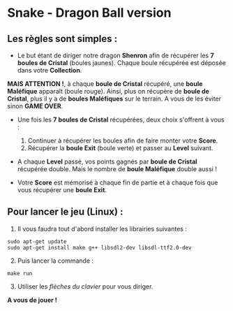# Snake - Dragon Ball version

## Les règles sont simples :

- Le but étant de diriger notre dragon **Shenron** afin de récupérer les **7 boules de Cristal** (boules jaunes).
    Chaque boule récupérée est déposée dans votre **Collection**.

**MAIS ATTENTION !**, à chaque **boule de Cristal** récupéré, une **boule Maléfique** apparaît (boule rouge).
    Ainsi, plus on récupère de **boule de Cristal**, plus il y a de **boules Maléfiques** sur le terrain.
    A vous de les éviter sinon **GAME OVER**.

- Une fois les **7 boules de Cristal** récupérées, deux choix s'offrent à vous : 
    1. Continuer à récupérer les boules afin de faire monter votre **Score**.
    2. Récupérer la **boule Exit** (boule verte) et passer au **Level** suivant.

- A chaque **Level** passé, vos points gagnés par **boule de Cristal** récupérée double. Mais le nombre de **boule Maléfique** double aussi !

- Votre **Score** est mémorisé à chaque fin de partie et à chaque fois que vous récupérer une **boule Exit**.


## Pour lancer le jeu (Linux) :
1. Il vous faudra tout d'abord installer les librairies suivantes :
```
sudo apt-get update
sudo apt-get install make g++ libsdl2-dev libsdl-ttf2.0-dev
```

2. Puis lancer la commande :
```
make run
```

3. Utiliser les *flèches du clavier* pour vous diriger.

**A vous de jouer !**